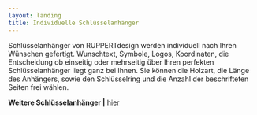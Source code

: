 ```yaml
---
layout: landing
title: Individuelle Schlüsselanhänger
---
```

Schlüsselanhänger von RUPPERTdesign werden individuell nach Ihren Wünschen gefertigt.
Wunschtext, Symbole, Logos, Koordinaten, die Entscheidung ob einseitig oder mehrseitig über Ihren perfekten Schlüsselanhänger liegt ganz bei Ihnen.
Sie können die Holzart, die Länge des Anhängers, sowie den Schlüsselring und die Anzahl der beschrifteten Seiten frei wählen.

**Weitere Schlüsselanhänger \|** <a href="{{ site.baseurl }}/schluesselanhaenger">hier</a>
